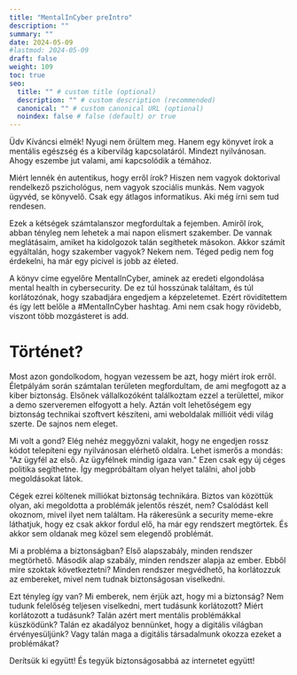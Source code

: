 ```yaml
---
title: "MentalInCyber preIntro"
description: ""
summary: ""
date: 2024-05-09
#lastmod: 2024-05-09
draft: false
weight: 109
toc: true
seo:
  title: "" # custom title (optional)
  description: "" # custom description (recommended)
  canonical: "" # custom canonical URL (optional)
  noindex: false # false (default) or true
---
```

Üdv Kíváncsi elmék! Nyugi nem őrültem meg. Hanem egy könyvet írok a mentális egészség és a kibervilág kapcsolatáról. Mindezt nyilvánosan. Ahogy eszembe jut valami, ami kapcsolódik a témához.

Miért lennék én autentikus, hogy erről írok? Hiszen nem vagyok doktorival rendelkező pszichológus, nem vagyok szociális munkás. Nem vagyok ügyvéd, se könyvelő. Csak egy átlagos informatikus. Aki még írni sem tud rendesen.

Ezek a kétségek számtalanszor megfordultak a fejemben. Amiről írok, abban tényleg nem lehetek a mai napon elismert szakember. De vannak meglátásaim, amiket ha kidolgozok talán segíthetek másokon. Akkor számít egyáltalán, hogy szakember vagyok? Nekem nem. Téged pedig nem fog érdekelni, ha már egy picivel is jobb az életed.

A könyv címe egyelőre MentalInCyber, aminek az eredeti elgondolása mental health in cybersecurity. De ez túl hosszúnak találtam, és túl korlátozónak, hogy szabadjára engedjem a képzeletemet. Ezért rövidítettem és így lett belőle a #MentalInCyber hashtag. Ami nem csak hogy rövidebb, viszont több mozgásteret is add.

# Történet?

Most azon gondolkodom, hogyan vezessem be azt, hogy miért írok erről. Életpályám során számtalan területen megfordultam, de ami megfogott az a kiber biztonság. Elsőnek vállalkozóként találkoztam ezzel a területtel, mikor a demo szerveremen elfogyott a hely. Aztán volt lehetőségem egy biztonság technikai szoftvert készíteni, ami weboldalak millióit védi világ szerte. De sajnos nem eleget.

Mi volt a gond? Elég nehéz meggyőzni valakit, hogy ne engedjen rossz kódot telepíteni egy nyilvánosan elérhető oldalra. Lehet ismerős a mondás: "Az ügyfél az első. Az ügyfélnek mindig igaza van." Ezen csak egy új céges politika segíthetne. Így megpróbáltam olyan helyet találni, ahol jobb megoldásokat látok.

Cégek ezrei költenek milliókat biztonság technikára. Biztos van közöttük olyan, aki megoldotta a problémák jelentős részét, nem? Csalódást kell okoznom, mivel ilyet nem találtam. Ha rákeresünk a security meme-ekre láthatjuk, hogy ez csak akkor fordul elő, ha már egy rendszert megtörtek. És akkor sem oldanak meg közel sem elegendő problémát.

Mi a probléma a biztonságban? Első alapszabály, minden rendszer megtörhető. Második alap szabály, minden rendszer alapja az ember. Ebből mire szoktak következtetni? Minden rendszer megvédhető, ha korlátozzuk az embereket, mivel nem tudnak biztonságosan viselkedni.

Ezt tényleg így van? Mi emberek, nem érjük azt, hogy mi a biztonság? Nem tudunk felelőség teljesen viselkedni, mert tudásunk korlátozott? Miért korlátozott a tudásunk? Talán azért mert mentális problémákkal küszködünk? Talán ez akadályoz bennünket, hogy a digitális világban érvényesüljünk? Vagy talán maga a digitális társadalmunk okozza ezeket a problémákat?

Derítsük ki együtt! És tegyük biztonságosabbá az internetet együtt!